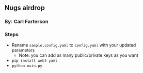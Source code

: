 ## Nugs airdrop
### By: Carl Farterson

### Steps
* Rename `sample.config.yaml` to `config.yaml` with your updated parameters
    * Note: you can add as many public/private keys as you want
* `pip install web3 yaml`
* `python main.py`
